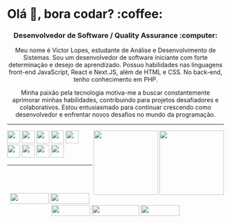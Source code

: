 <h1 align="left">Olá 👋, bora codar? :coffee:	 </h1>
<h3 align="center">Desenvolvedor de Software / Quality Assurance :computer:	</h3>

<p align="center">Meu nome é Victor Lopes, estudante de Análise e Desenvolvimento de Sistemas. Sou um desenvolvedor de software iniciante com forte determinação e desejo de aprendizado. Possuo habilidades nas linguagens front-end JavaScript, React e Next.JS, além de HTML e CSS. No back-end, tenho conhecimento em PHP.</p>
<p align="center"> Minha paixão pela tecnologia motiva-me a buscar constantemente aprimorar minhas habilidades, contribuindo para projetos desafiadores e colaborativos. Estou entusiasmado para continuar crescendo como desenvolvedor e enfrentar novos desafios no mundo da programação.</p> 


<hr/>
<a href="https://github.com/victorlopesz/convoychat">
  <img height=150 align="right" src="https://github-readme-stats.vercel.app/api/top-langs?username=victorlopesz&layout=compact&langs_count=8&card_width=320&bg_color=00000000" />
</a>
<a href="https://github.com/victorlopesz/github-readme-stats">
  <img height=150 align="right" src="https://github-readme-stats.vercel.app/api?username=victorlopesz&bg_color=00000000" />
</a>

<div align="left">
<img src="https://cdn.jsdelivr.net/gh/devicons/devicon/icons/html5/html5-original.svg" width="30" height="30"/>
<img src="https://cdn.jsdelivr.net/gh/devicons/devicon/icons/css3/css3-original.svg" width="30" height="30"/>
<img src="https://cdn.jsdelivr.net/gh/devicons/devicon/icons/tailwindcss/tailwindcss-plain.svg" width="30" height="30"/>
<img src="https://cdn.jsdelivr.net/gh/devicons/devicon/icons/javascript/javascript-original.svg" width="30" height="30"/>
<img src="https://cdn.jsdelivr.net/gh/devicons/devicon/icons/react/react-original.svg" width="30" height="30" />
<img src="https://cdn.jsdelivr.net/gh/devicons/devicon/icons/nextjs/nextjs-original.svg" width="30" height="30" />
<img src="https://cdn.jsdelivr.net/gh/devicons/devicon/icons/php/php-original.svg" width="30" height="30" />
<img src="https://cdn.jsdelivr.net/gh/devicons/devicon/icons/mysql/mysql-original-wordmark.svg" width="30" height="30" />
<img src="https://cdn.jsdelivr.net/gh/devicons/devicon/icons/git/git-original.svg" width="30" height="30" />
</div>                            
<hr/>
<br/>
<br/>
<br/>
<div align="center">
  <a href="https://t.me/pleasevictor" target="_blank"><img src="https://img.shields.io/badge/Telegram-2CA5E0?style=for-the-badge&logo=telegram&logoColor=white" target="_blank"  width="90" height="25"></a>
  <a href="https://wa.me/5521980260633" target="_blank"><img src="https://img.shields.io/badge/WhatsApp-25D366?style=for-the-badge&logo=whatsapp&logoColor=white" target="_blank"  width="90" height="25"></a>
  <a href="https://www.linkedin.com/in/lopesvictorh/" target="_blank"><img src="https://img.shields.io/badge/LinkedIn-0077B5?style=for-the-badge&logo=linkedin&logoColor=white" target="_blank"  width="90" height="25" ></a>
  <a href="mailto:victorlopesz@outlook.com" target="_blank"><img src="https://img.shields.io/badge/Microsoft_Outlook-0078D4?style=for-the-badge&logo=microsoft-outlook&logoColor=white"  width="110" height="25"></a>
  <a href="https://www.instagram.com/_pleasevictor/" target="_blank"><img src="https://img.shields.io/badge/Instagram-E4405F?style=for-the-badge&logo=instagram&logoColor=white"  width="90" height="25"target="_blank"></a>
</div>
